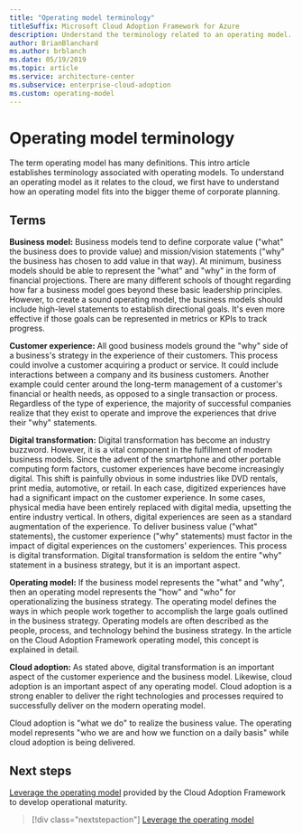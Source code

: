 ```yaml
---
title: "Operating model terminology"
titleSuffix: Microsoft Cloud Adoption Framework for Azure
description: Understand the terminology related to an operating model.
author: BrianBlanchard
ms.author: brblanch
ms.date: 05/19/2019
ms.topic: article
ms.service: architecture-center
ms.subservice: enterprise-cloud-adoption
ms.custom: operating-model
---
```


# Operating model terminology

The term operating model has many definitions. This intro article establishes terminology associated with operating models. To understand an operating model as it relates to the cloud, we first have to understand how an operating model fits into the bigger theme of corporate planning.

## Terms

**Business model:** Business models tend to define corporate value ("what" the business does to provide value) and mission/vision statements ("why" the business has chosen to add value in that way). At minimum, business models should be able to represent the "what" and "why" in the form of financial projections. There are many different schools of thought regarding how far a business model goes beyond these basic leadership principles. However, to create a sound operating model, the business models should include high-level statements to establish directional goals. It's even more effective if those goals can be represented in metrics or KPIs to track progress.

**Customer experience:** All good business models ground the "why" side of a business's strategy in the experience of their customers. This process could involve a customer acquiring a product or service. It could include interactions between a company and its business customers. Another example could center around the long-term management of a customer's financial or health needs, as opposed to a single transaction or process. Regardless of the type of experience, the majority of successful companies realize that they exist to operate and improve the experiences that drive their "why" statements.

**Digital transformation:** Digital transformation has become an industry buzzword. However, it is a vital component in the fulfillment of modern business models. Since the advent of the smartphone and other portable computing form factors, customer experiences have become increasingly digital. This shift is painfully obvious in some industries like DVD rentals, print media, automotive, or retail. In each case, digitized experiences have had a significant impact on the customer experience. In some cases, physical media have been entirely replaced with digital media, upsetting the entire industry vertical. In others, digital experiences are seen as a standard augmentation of the experience. To deliver business value ("what" statements), the customer experience ("why" statements) must factor in the impact of digital experiences on the customers' experiences. This process is digital transformation. Digital transformation is seldom the entire "why" statement in a business strategy, but it is an important aspect.

**Operating model:** If the business model represents the "what" and "why", then an operating model represents the "how" and "who" for operationalizing the business strategy. The operating model defines the ways in which people work together to accomplish the large goals outlined in the business strategy. Operating models are often described as the people, process, and technology behind the business strategy. In the article on the Cloud Adoption Framework operating model, this concept is explained in detail.

**Cloud adoption:** As stated above, digital transformation is an important aspect of the customer experience and the business model. Likewise, cloud adoption is an important aspect of any operating model. Cloud adoption is a strong enabler to deliver the right technologies and processes required to successfully deliver on the modern operating model.

Cloud adoption is "what we do" to realize the business value. The operating model represents "who we are and how we function on a daily basis" while cloud adoption is being delivered.

## Next steps

[Leverage the operating model](./index.md) provided by the Cloud Adoption Framework to develop operational maturity.

> [!div class="nextstepaction"]
> [Leverage the operating model](./index.md)

